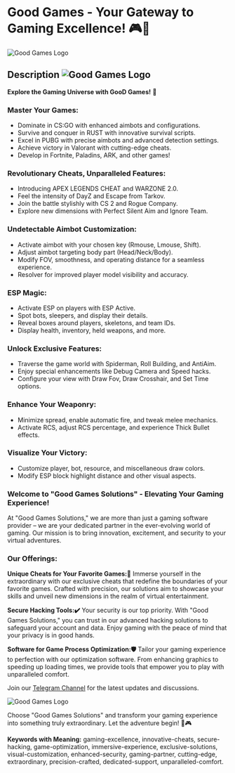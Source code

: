 # Good Games - Your Gateway to Gaming Excellence! 🎮🚀

![Good Games Logo](https://i.imgur.com/4TW8J9m.png)

## Description ![Good Games Logo](https://i.imgur.com/TRAZCzZ.png)

**Explore the Gaming Universe with GooD Games!** 🚀

### Master Your Games: 

- Dominate in CS:GO with enhanced aimbots and configurations.
- Survive and conquer in RUST with innovative survival scripts.
- Excel in PUBG with precise aimbots and advanced detection settings.
- Achieve victory in Valorant with cutting-edge cheats.
- Develop in Fortnite, Paladins, ARK, and other games!

### Revolutionary Cheats, Unparalleled Features: 

- Introducing APEX LEGENDS CHEAT and WARZONE 2.0.
- Feel the intensity of DayZ and Escape from Tarkov.
- Join the battle stylishly with CS 2 and Rogue Company.
- Explore new dimensions with Perfect Silent Aim and Ignore Team.

### Undetectable Aimbot Customization: 

- Activate aimbot with your chosen key (Rmouse, Lmouse, Shift).
- Adjust aimbot targeting body part (Head/Neck/Body).
- Modify FOV, smoothness, and operating distance for a seamless experience.
- Resolver for improved player model visibility and accuracy.

### ESP Magic: 

- Activate ESP on players with ESP Active.
- Spot bots, sleepers, and display their details.
- Reveal boxes around players, skeletons, and team IDs.
- Display health, inventory, held weapons, and more.

### Unlock Exclusive Features: 

- Traverse the game world with Spiderman, Roll Building, and AntiAim.
- Enjoy special enhancements like Debug Camera and Speed hacks.
- Configure your view with Draw Fov, Draw Crosshair, and Set Time options.

### Enhance Your Weaponry: 
- Minimize spread, enable automatic fire, and tweak melee mechanics.
- Activate RCS, adjust RCS percentage, and experience Thick Bullet effects.

### Visualize Your Victory: 

- Customize player, bot, resource, and miscellaneous draw colors.
- Modify ESP block highlight distance and other visual aspects.

### Welcome to "Good Games Solutions" - Elevating Your Gaming Experience! 

At "Good Games Solutions," we are more than just a gaming software provider – we are your dedicated partner in the ever-evolving world of gaming. Our mission is to bring innovation, excitement, and security to your virtual adventures.

### Our Offerings: 

**Unique Cheats for Your Favorite Games:👀** 
Immerse yourself in the extraordinary with our exclusive cheats that redefine the boundaries of your favorite games. Crafted with precision, our solutions aim to showcase your skills and unveil new dimensions in the realm of virtual entertainment.

**Secure Hacking Tools:✔️** 
Your security is our top priority. With "Good Games Solutions," you can trust in our advanced hacking solutions to safeguard your account and data. Enjoy gaming with the peace of mind that your privacy is in good hands.

**Software for Game Process Optimization:🛡** 
Tailor your gaming experience to perfection with our optimization software. From enhancing graphics to speeding up loading times, we provide tools that empower you to play with unparalleled comfort.


Join our [Telegram Channel](https://t.me/go0d_games) for the latest updates and discussions.

![Good Games Logo](https://i.imgur.com/3GOsQpG.png)

Choose "Good Games Solutions" and transform your gaming experience into something truly extraordinary. Let the adventure begin! 🚀🎮

**Keywords with Meaning:** gaming-excellence, innovative-cheats, secure-hacking, game-optimization, immersive-experience, exclusive-solutions, visual-customization, enhanced-security, gaming-partner, cutting-edge, extraordinary, precision-crafted, dedicated-support, unparalleled-comfort.

